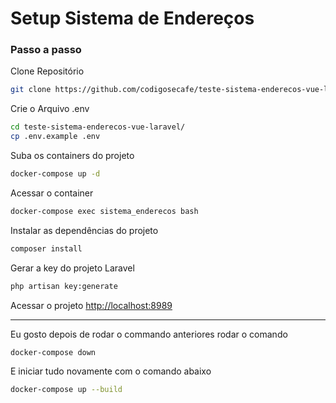 
# Setup Sistema de Endereços
### Passo a passo
Clone Repositório
```sh
git clone https://github.com/codigosecafe/teste-sistema-enderecos-vue-laravel.git
```


Crie o Arquivo .env
```sh
cd teste-sistema-enderecos-vue-laravel/
cp .env.example .env
```


Suba os containers do projeto
```sh
docker-compose up -d
```


Acessar o container
```sh
docker-compose exec sistema_enderecos bash
```


Instalar as dependências do projeto
```sh
composer install
```


Gerar a key do projeto Laravel
```sh
php artisan key:generate
```

Acessar o projeto
[http://localhost:8989](http://localhost:8989)


---
Eu gosto depois de rodar o commando anteriores rodar o comando
```sh
docker-compose down
```

E iniciar tudo novamente com o comando abaixo
```sh
docker-compose up --build
```
